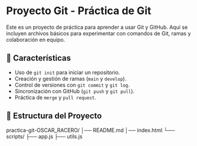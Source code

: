 # Proyecto Git - Práctica de Git

Este es un proyecto de práctica para aprender a usar Git y GitHub. Aquí se incluyen archivos básicos para experimentar con comandos de Git, ramas y colaboración en equipo.

## 📌 Características
- Uso de `git init` para iniciar un repositorio.
- Creación y gestión de ramas (`main` y `develop`).
- Control de versiones con `git commit` y `git log`.
- Sincronización con GitHub (`git push` y `git pull`).
- Práctica de `merge` y `pull request`.

## 📂 Estructura del Proyecto
practica-git-OSCAR_RACERO/ │── README.md │── index.html └── scripts/ ├── app.js ├── utils.js
